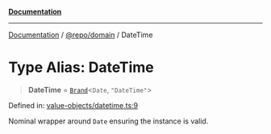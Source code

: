[**Documentation**](../../../README.md)

***

[Documentation](../../../README.md) / [@repo/domain](../README.md) / DateTime

# Type Alias: DateTime

> **DateTime** = [`Brand`](Brand.md)\<`Date`, `"DateTime"`\>

Defined in: [value-objects/datetime.ts:9](https://github.com/o3osatoshi/experiment/blob/04dfa58df6e48824a200a24d77afef7ce464e1ae/packages/domain/src/value-objects/datetime.ts#L9)

Nominal wrapper around `Date` ensuring the instance is valid.

